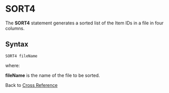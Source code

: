 # SORT4

<PageHeader />

The **SORT4** statement  generates a sorted list of the Item IDs in a file in four columns.  

## Syntax

```
SORT4 fileName
```

where:

**fileName** is the name of the file to be sorted.

Back to [Cross Reference](./../README.md)

<PageFooter />
